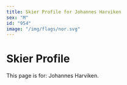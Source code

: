 ```yaml
---
title: Skier Profile for Johannes Harviken
sex: "M"
id: "954"
image: "/img/flags/nor.svg" 
---
```


# Skier Profile

This page is for: Johannes Harviken.
    